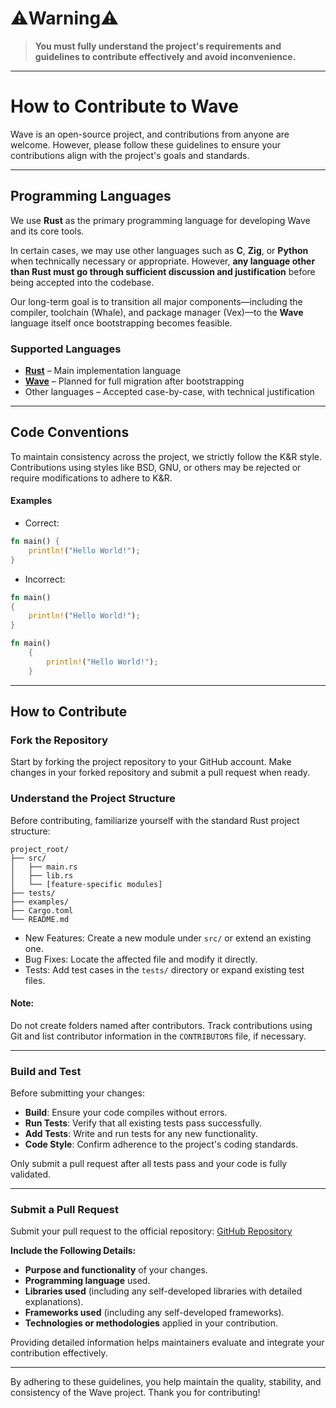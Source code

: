 # ⚠️Warning⚠️

> **You must fully understand the project's requirements and guidelines to contribute effectively and avoid inconvenience.**

---

# How to Contribute to Wave

Wave is an open-source project, and contributions from anyone are welcome. However, please follow these guidelines to ensure your contributions align with the project's goals and standards.

---

## Programming Languages

We use **Rust** as the primary programming language for developing Wave and its core tools.

In certain cases, we may use other languages such as **C**, **Zig**, or **Python** when technically necessary or appropriate. However, **any language other than Rust must go through sufficient discussion and justification** before being accepted into the codebase.

Our long-term goal is to transition all major components—including the compiler, toolchain (Whale), and package manager (Vex)—to the **Wave** language itself once bootstrapping becomes feasible.

### Supported Languages

- **[Rust](https://www.rust-lang.org/)** – Main implementation language  
- **[Wave](https://www.wave-lang.dev/)** – Planned for full migration after bootstrapping  
- Other languages – Accepted case-by-case, with technical justification

--- 

## Code Conventions

To maintain consistency across the project, we strictly follow the K&R style. Contributions using styles like BSD, GNU, or others may be rejected or require modifications to adhere to K&R.

#### Examples

* Correct:
```rust
fn main() {
    println!("Hello World!");
}
```

* Incorrect:
```rust
fn main() 
{
    println!("Hello World!");
}
```

```rust
fn main() 
    {
        println!("Hello World!");
    }
```

---

## How to Contribute

### Fork the Repository

Start by forking the project repository to your GitHub account. Make changes in your forked repository and submit a pull request when ready.

### Understand the Project Structure

Before contributing, familiarize yourself with the standard Rust project structure:

```
project_root/  
├── src/  
│   ├── main.rs  
│   ├── lib.rs  
│   └── [feature-specific modules]  
├── tests/  
├── examples/  
├── Cargo.toml  
└── README.md  
```

* New Features: Create a new module under `src/` or extend an existing one.
* Bug Fixes: Locate the affected file and modify it directly.
* Tests: Add test cases in the `tests/` directory or expand existing test files.

#### Note:
Do not create folders named after contributors. Track contributions using Git and list contributor information in the `CONTRIBUTORS` file, if necessary.

---

### Build and Test

Before submitting your changes:

* **Build**: Ensure your code compiles without errors.
* **Run Tests**: Verify that all existing tests pass successfully.
* **Add Tests**: Write and run tests for any new functionality.
* **Code Style**: Confirm adherence to the project's coding standards.

Only submit a pull request after all tests pass and your code is fully validated.

---

### Submit a Pull Request

Submit your pull request to the official repository:
[GitHub Repository](https://github.com/LunaStev/Wave)

**Include the Following Details:**

* **Purpose and functionality** of your changes.
* **Programming language** used.
* **Libraries used** (including any self-developed libraries with detailed explanations).
* **Frameworks used** (including any self-developed frameworks).
* **Technologies or methodologies** applied in your contribution.

Providing detailed information helps maintainers evaluate and integrate your contribution effectively.

---

By adhering to these guidelines, you help maintain the quality, stability, and consistency of the Wave project. Thank you for contributing!

